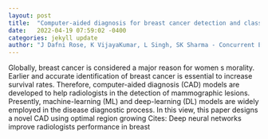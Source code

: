 ```yaml
---
layout: post
title:  "Computer-aided diagnosis for breast cancer detection and classification using optimal region growing segmentation with MobileNet model"
date:   2022-04-19 07:59:02 -0400
categories: jekyll update
author: "J Dafni Rose, K VijayaKumar, L Singh, SK Sharma - Concurrent Engineering, 2022"
---
```

Globally, breast cancer is considered a major reason for women s morality. Earlier and accurate identification of breast cancer is essential to increase survival rates. Therefore, computer-aided diagnosis (CAD) models are developed to help radiologists in the detection of mammographic lesions. Presently, machine-learning (ML) and deep-learning (DL) models are widely employed in the disease diagnostic process. In this view, this paper designs a novel CAD using optimal region growing Cites: Deep neural networks improve radiologists performance in breast